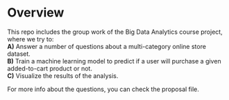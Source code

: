 # Overview

This repo includes the group work of the Big Data Analytics course project, where we try to: <br>
**A)** Answer a number of questions about a multi-category online store dataset. <br>
**B)** Train a machine learning model to predict if a user will purchase a given added-to-cart product or not. <br>
**C)** Visualize the results of the analysis.

For more info about the questions, you can check the proposal file.
